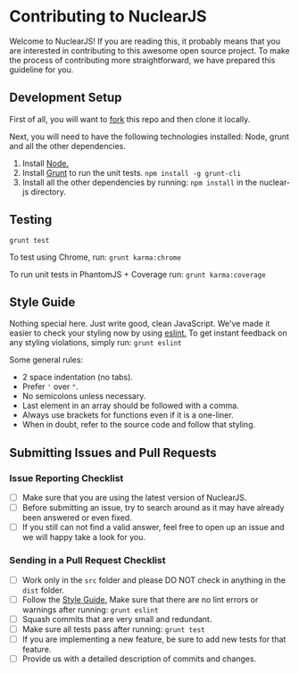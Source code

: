 # Contributing to NuclearJS

Welcome to NuclearJS!
If you are reading this, it probably means that you are interested in contributing to this awesome open source project.
To make the process of contributing more straightforward, we have prepared this guideline for you.

## Development Setup

First of all, you will want to [fork](https://help.github.com/articles/fork-a-repo/) this repo and then clone it locally.

Next, you will need to have the following technologies installed: Node, grunt and all the other dependencies.

1. Install [Node.](https://nodejs.org/download/)
2. Install [Grunt](http://gruntjs.com/getting-started) to run the unit tests. `npm install -g grunt-cli`
3. Install all the other dependencies by running: `npm install` in the nuclear-js directory.

## Testing

`grunt test`

To test using Chrome, run: `grunt karma:chrome`

To run unit tests in PhantomJS + Coverage run: `grunt karma:coverage`

## Style Guide

Nothing special here. Just write good, clean JavaScript. We've made it easier to check your styling now by using [eslint.](http://eslint.org/) To get instant feedback on any styling violations, simply run: `grunt eslint`

Some general rules:

 - 2 space indentation (no tabs).
 - Prefer `'` over `"`.
 - No semicolons unless necessary.
 - Last element in an array should be followed with a comma.
 - Always use brackets for functions even if it is a one-liner.
 - When in doubt, refer to the source code and follow that styling.

## Submitting Issues and Pull Requests

### Issue Reporting Checklist

 - [ ] Make sure that you are using the latest version of NuclearJS.
 - [ ] Before submitting an issue, try to search around as it may have already been answered or even fixed.
 - [ ] If you still can not find a valid answer, feel free to open up an issue and we will happy take a look for you.

### Sending in a Pull Request Checklist

 - [ ] Work only in the `src` folder and please DO NOT check in anything in the `dist` folder.
 - [ ] Follow the [Style Guide.](https://github.com/optimizely/nuclear-js/blob/master/CONTRIBUTING.md#style-guide) Make sure that there are no lint errors or warnings after running: `grunt eslint`
 - [ ] Squash commits that are very small and redundant.
 - [ ] Make sure all tests pass after running: `grunt test`
 - [ ] If you are implementing a new feature, be sure to add new tests for that feature.
 - [ ] Provide us with a detailed description of commits and changes.
